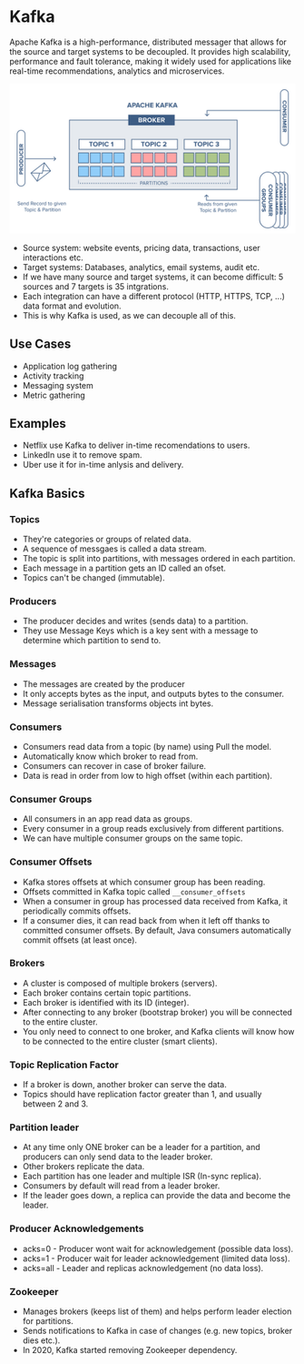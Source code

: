 # Kafka
Apache Kafka is a high-performance, distributed messager that allows for the source and target systems to be decoupled. It provides high scalability, performance and fault tolerance, making it widely used for applications like real-time recommendations, analytics and microservices.

![](1.1.png)

- Source system: website events, pricing data, transactions, user interactions etc.
- Target systems: Databases, analytics, email systems, audit etc.
- If we have many source and target systems, it can become difficult:
5 sources and 7 targets is 35 intgrations. 
- Each integration can have a different protocol (HTTP, HTTPS, TCP, ...) data format and evolution. 
- This is why Kafka is used, as we can decouple all of this. 

## Use Cases
- Application log gathering
- Activity tracking
- Messaging system
- Metric gathering

## Examples
- Netflix use Kafka to deliver in-time recomendations to users. 
- LinkedIn use it to remove spam. 
- Uber use it for in-time anlysis and delivery. 

## Kafka Basics
### Topics
- They're categories or groups of related data.
- A sequence of messgaes is called a data stream.
- The topic is split into partitions, with messages ordered in each partition. 
- Each message in a partition gets an ID called an ofset. 
- Topics can't be changed (immutable). 

### Producers
- The producer decides and writes (sends data) to a partition. 
- They use Message Keys which is a key sent with a message to determine which partition to send to. 

### Messages
- The messages are created by the producer
- It only accepts bytes as the input, and outputs bytes to the consumer.
- Message serialisation transforms objects int bytes.

### Consumers
- Consumers read data from a topic (by name) using Pull the model.
- Automatically know which broker to read from. 
- Consumers can recover in case of broker failure.
- Data is read in order from low to high offset (within each partition). 

### Consumer Groups
- All consumers in an app read data as groups.
- Every consumer in a group reads exclusively from different partitions.
- We can have multiple consumer groups on the same topic.

### Consumer Offsets
- Kafka stores offsets at which consumer group has been reading.
- Offsets committed in Kafka topic called ``` __consumer_offsets ```
- When a consumer in group has processed data received from Kafka, it periodically commits offsets.
- If a consumer dies, it can read back from when it left off thanks to committed consumer offsets. By default, Java consumers automatically commit offsets (at least once).

### Brokers
- A cluster is composed of multiple brokers (servers). 
- Each broker contains certain topic partitions. 
- Each broker is identified with its ID (integer). 
- After connecting to any broker (bootstrap broker) you will be connected to the entire cluster.
- You only need to connect to one broker, and Kafka clients will know how to be connected to the entire cluster (smart clients). 

### Topic Replication Factor
- If a broker is down, another broker can serve the data. 
- Topics should have replication factor greater than 1, and usually between 2 and 3. 

### Partition leader
- At any time only ONE broker can be a leader for a partition, and producers can only send data to the leader broker.
- Other brokers replicate the data. 
- Each partition has one leader and multiple ISR (In-sync replica).
- Consumers by default will read from a leader broker.
- If the leader goes down, a replica can provide the data and become the leader.

### Producer Acknowledgements
- acks=0 - Producer wont wait for acknowledgement (possible data loss).
- acks=1 - Producer wait for leader acknowledgement (limited data loss).
- acks=all - Leader and replicas acknowledgement (no data loss). 

### Zookeeper
- Manages brokers (keeps list of them) and helps perform leader election for partitions.
- Sends notifications to Kafka in case of changes (e.g. new topics, broker dies etc.).
- In 2020, Kafka started removing Zookeeper dependency. 